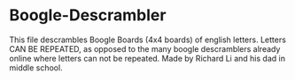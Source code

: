 # Boogle-Descrambler
This file descrambles Boogle Boards (4x4 boards) of english letters. Letters CAN BE REPEATED, as opposed to the many boogle descramblers already online where letters can not be repeated. 
Made by Richard Li and his dad in middle school. 
